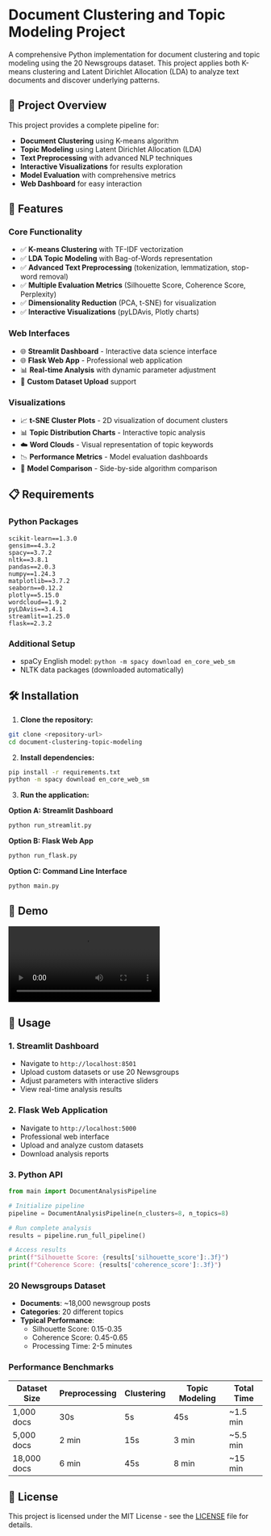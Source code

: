# Document Clustering and Topic Modeling Project

A comprehensive Python implementation for document clustering and topic modeling using the 20 Newsgroups dataset. This project applies both K-means clustering and Latent Dirichlet Allocation (LDA) to analyze text documents and discover underlying patterns.

## 🎯 Project Overview

This project provides a complete pipeline for:
- **Document Clustering** using K-means algorithm
- **Topic Modeling** using Latent Dirichlet Allocation (LDA)
- **Text Preprocessing** with advanced NLP techniques
- **Interactive Visualizations** for results exploration
- **Model Evaluation** with comprehensive metrics
- **Web Dashboard** for easy interaction

## 🚀 Features

### Core Functionality
- ✅ **K-means Clustering** with TF-IDF vectorization
- ✅ **LDA Topic Modeling** with Bag-of-Words representation
- ✅ **Advanced Text Preprocessing** (tokenization, lemmatization, stop-word removal)
- ✅ **Multiple Evaluation Metrics** (Silhouette Score, Coherence Score, Perplexity)
- ✅ **Dimensionality Reduction** (PCA, t-SNE) for visualization
- ✅ **Interactive Visualizations** (pyLDAvis, Plotly charts)

### Web Interfaces
- 🌐 **Streamlit Dashboard** - Interactive data science interface
- 🌐 **Flask Web App** - Professional web application
- 📊 **Real-time Analysis** with dynamic parameter adjustment
- 📁 **Custom Dataset Upload** support

### Visualizations
- 📈 **t-SNE Cluster Plots** - 2D visualization of document clusters
- 📊 **Topic Distribution Charts** - Interactive topic analysis
- ☁️ **Word Clouds** - Visual representation of topic keywords
- 📉 **Performance Metrics** - Model evaluation dashboards
- 🎯 **Model Comparison** - Side-by-side algorithm comparison

## 📋 Requirements

### Python Packages
```
scikit-learn==1.3.0
gensim==4.3.2
spacy==3.7.2
nltk==3.8.1
pandas==2.0.3
numpy==1.24.3
matplotlib==3.7.2
seaborn==0.12.2
plotly==5.15.0
wordcloud==1.9.2
pyLDAvis==3.4.1
streamlit==1.25.0
flask==2.3.2
```

### Additional Setup
- spaCy English model: `python -m spacy download en_core_web_sm`
- NLTK data packages (downloaded automatically)

## 🛠️ Installation

1. **Clone the repository:**
```bash
git clone <repository-url>
cd document-clustering-topic-modeling
```

2. **Install dependencies:**
```bash
pip install -r requirements.txt
python -m spacy download en_core_web_sm
```

3. **Run the application:**

**Option A: Streamlit Dashboard**
```bash
python run_streamlit.py
```

**Option B: Flask Web App**
```bash
python run_flask.py
```

**Option C: Command Line Interface**
```bash
python main.py
```


## 🎥 Demo

![Demo](demo/demo.mp4)

## 📖 Usage

### 1. Streamlit Dashboard
- Navigate to `http://localhost:8501`
- Upload custom datasets or use 20 Newsgroups
- Adjust parameters with interactive sliders
- View real-time analysis results

### 2. Flask Web Application
- Navigate to `http://localhost:5000`
- Professional web interface
- Upload and analyze custom datasets
- Download analysis reports

### 3. Python API
```python
from main import DocumentAnalysisPipeline

# Initialize pipeline
pipeline = DocumentAnalysisPipeline(n_clusters=8, n_topics=8)

# Run complete analysis
results = pipeline.run_full_pipeline()

# Access results
print(f"Silhouette Score: {results['silhouette_score']:.3f}")
print(f"Coherence Score: {results['coherence_score']:.3f}")
```


### 20 Newsgroups Dataset
- **Documents**: ~18,000 newsgroup posts
- **Categories**: 20 different topics
- **Typical Performance**:
  - Silhouette Score: 0.15-0.35
  - Coherence Score: 0.45-0.65
  - Processing Time: 2-5 minutes

### Performance Benchmarks
| Dataset Size | Preprocessing | Clustering | Topic Modeling | Total Time |
|-------------|---------------|------------|----------------|------------|
| 1,000 docs  | 30s          | 5s         | 45s           | ~1.5 min   |
| 5,000 docs  | 2 min        | 15s        | 3 min         | ~5.5 min   |
| 18,000 docs | 6 min        | 45s        | 8 min         | ~15 min    |


## 📝 License

This project is licensed under the MIT License - see the [LICENSE](LICENSE) file for details.
